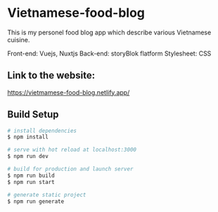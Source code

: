 # Vietnamese-food-blog
This is my personel food blog app which describe various Vietnamese cuisine.

Front-end: Vuejs, Nuxtjs 
Back-end: storyBlok flatform
Stylesheet: CSS

## Link to the website:
https://vietmamese-food-blog.netlify.app/

## Build Setup

```bash
# install dependencies
$ npm install

# serve with hot reload at localhost:3000
$ npm run dev

# build for production and launch server
$ npm run build
$ npm run start

# generate static project
$ npm run generate
